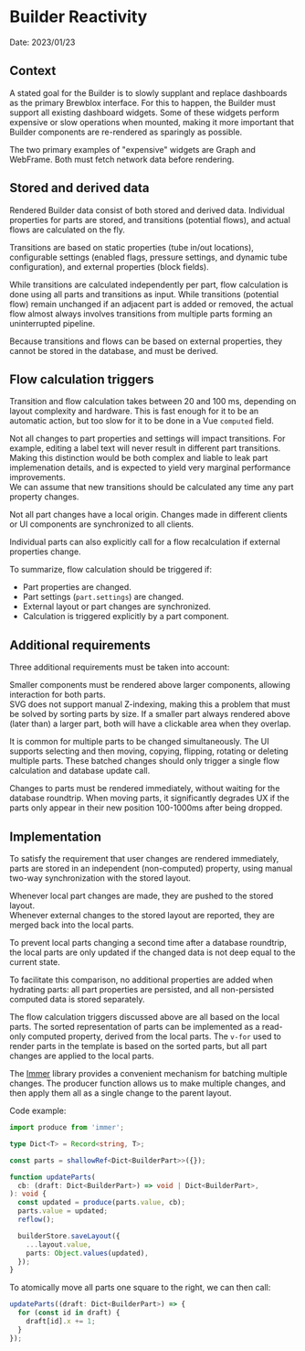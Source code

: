 # Builder Reactivity

Date: 2023/01/23

## Context

A stated goal for the Builder is to slowly supplant and replace dashboards as the primary Brewblox interface.
For this to happen, the Builder must support all existing dashboard widgets.
Some of these widgets perform expensive or slow operations when mounted, making it more important that Builder components are re-rendered as sparingly as possible.

The two primary examples of "expensive" widgets are Graph and WebFrame.
Both must fetch network data before rendering.

## Stored and derived data

Rendered Builder data consist of both stored and derived data.
Individual properties for parts are stored, and transitions (potential flows), and actual flows are calculated on the fly.

Transitions are based on static properties (tube in/out locations), configurable settings (enabled flags, pressure settings, and dynamic tube configuration), and external properties (block fields).

While transitions are calculated independently per part, flow calculation is done using all parts and transitions as input.
While transitions (potential flow) remain unchanged if an adjacent part is added or removed, the actual flow almost always involves transitions from multiple parts forming an uninterrupted pipeline.

Because transitions and flows can be based on external properties,
they cannot be stored in the database, and must be derived.

## Flow calculation triggers

Transition and flow calculation takes between 20 and 100 ms, depending on layout complexity and hardware.
This is fast enough for it to be an automatic action, but too slow for it to be done in a Vue `computed` field.

Not all changes to part properties and settings will impact transitions. For example, editing a label text will never result in different part transitions.
Making this distinction would be both complex and liable to leak part implemenation details, and is expected to yield very marginal performance improvements. \
We can assume that new transitions should be calculated any time any part property changes.

Not all part changes have a local origin. Changes made in different clients or UI components are synchronized to all clients.

Individual parts can also explicitly call for a flow recalculation if external properties change.

To summarize, flow calculation should be triggered if:

- Part properties are changed.
- Part settings (`part.settings`) are changed.
- External layout or part changes are synchronized.
- Calculation is triggered explicitly by a part component.

## Additional requirements

Three additional requirements must be taken into account:

Smaller components must be rendered above larger components, allowing interaction for both parts. \
SVG does not support manual Z-indexing, making this a problem that must be solved by sorting parts by size.
If a smaller part always rendered above (later than) a larger part, both will have a clickable area when they overlap.

It is common for multiple parts to be changed simultaneously.
The UI supports selecting and then moving, copying, flipping, rotating or deleting multiple parts.
These batched changes should only trigger a single flow calculation and database update call.

Changes to parts must be rendered immediately, without waiting for the database roundtrip.
When moving parts, it significantly degrades UX if the parts only appear in their new position 100-1000ms after being dropped.

## Implementation

To satisfy the requirement that user changes are rendered immediately,
parts are stored in an independent (non-computed) property,
using manual two-way synchronization with the stored layout.

Whenever local part changes are made, they are pushed to the stored layout.\
Whenever external changes to the stored layout are reported, they are merged back into the local parts.

To prevent local parts changing a second time after a database roundtrip,
the local parts are only updated if the changed data is not deep equal to the current state.

To facilitate this comparison, no additional properties are added when hydrating parts: all part properties are persisted, and all non-persisted computed data is stored separately.

The flow calculation triggers discussed above are all based on the local parts.
The sorted representation of parts can be implemented as a read-only computed property, derived from the local parts.
The `v-for` used to render parts in the template is based on the sorted parts, but all part changes are applied to the local parts.

The [Immer](https://immerjs.github.io/immer/) library provides a convenient mechanism for batching multiple changes.
The producer function allows us to make multiple changes, and then apply them all as a single change to the parent layout.

Code example:

```ts
import produce from 'immer';

type Dict<T> = Record<string, T>;

const parts = shallowRef<Dict<BuilderPart>>({});

function updateParts(
  cb: (draft: Dict<BuilderPart>) => void | Dict<BuilderPart>,
): void {
  const updated = produce(parts.value, cb);
  parts.value = updated;
  reflow();

  builderStore.saveLayout({
    ...layout.value,
    parts: Object.values(updated),
  });
}
```

To atomically move all parts one square to the right, we can then call:

```ts
updateParts((draft: Dict<BuilderPart>) => {
  for (const id in draft) {
    draft[id].x += 1;
  }
});
```
